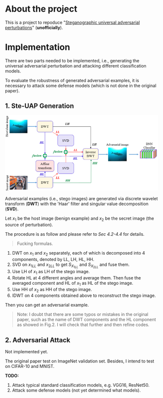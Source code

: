 # About the project
This is a project to repoduce "[Steganographic universal adversarial perturbations](https://www.sciencedirect.com/science/article/pii/S016786552030146X)" (**unofficially**).

# Implementation
There are two parts needed to be implemented, i.e., generating the universal adversarial perturbation and attacking different classification models.

To evaluate the robustness of generated adversarial examples, it is necessary to attack some defense models (which is not done in the original paper).

## 1. Ste-UAP Generation
![Pipeline](https://github.com/xiangyh9988/Image-Hosting/blob/main/imgs/image-20201227153444844.png?raw=true)

Adversarial examples (i.e., stego images) are generated via discrete wavelet transform (**DWT**) with the 'Haar' filter and singular value decomposition (**SVD**).

Let $x_1$ be the host image (benign example) and $x_2$ be the secret image (the source of perturbation).

The procedure is as follow and please refer to *Sec 4.2-4.4* for details. 
> Fucking formulas.

1. DWT on $x_1$ and $x_2$ separately, each of which is decomposed into 4 components, denoted by LL, LH, HL, HH.
2. SVD on $x_{1LL}$ and $x_{2LL}$ to get $S_{X_{1LL}}$ and $S_{X_{2LL}}$ and fuse them.
3. Use LH of $x_1$ as LH of the stego image.
4. Rotate HL at 4 different angles and average them. Then fuse the averaged component and HL of $x_1$ as HL of the stego image.
5. Use HH of $x_2$ as HH of the stego image.
6. IDWT on 4 components obtained above to reconstruct the stego image.

Then you can get an adversarial example.
> Note: I doubt that there are some typos or mistakes in the original paper, such as the name of DWT components and the HL component as showed in Fig.2. I will check that further and then refine codes.

## 2. Adversarial Attack
Not implemented yet. 

The original paper test on ImageNet validation set. Besides, I intend to test on CIFAR-10 and MNIST. 

**TODO:**

1. Attack typical standard classification models, e.g. VGG16, ResNet50.
2. Attack some defense models (not yet determined what models).